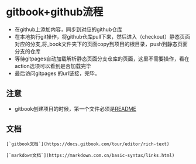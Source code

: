 # gitbook+github流程

* 在github上添加内容，同步到对应的github仓库
* 在本地执行git操作，将github仓库pull下来，然后进入（checkout）静态页面对应的分支,将\_book文件夹下的页面copy到项目的根目录，push到静态页面分支的仓库
* 等待gitpages自动加载解析静态页面分支仓库的页面，这里不需要操作，看在action选项可以看到是否加载完毕
* 最后访问gitpages 的url链接，完毕。



## 注意

* gitbook创建项目的时候，第一个文件必须是[README](https://github.com/LIZEJU/k8s2#readme)

## 文档

``[`gitbook文档`](https://docs.gitbook.com/tour/editor/rich-text)``

``[`markdown文档`](https://markdown.com.cn/basic-syntax/links.html)``

